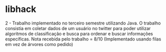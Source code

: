 # libhack
2 - Trabalho implementado no terceiro semestre utilizando Java. O trabalho consistia em coletar dados de um usuário no twitter para poder utilizar algoritmos de classificação e busca para ordenar e buscar informações específicas.
Nota recebida pelo trabalho = 8/10 (Implementado usando filas em vez de árvores como pedido)
